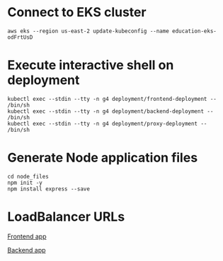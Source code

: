 # Connect to EKS cluster
```
aws eks --region us-east-2 update-kubeconfig --name education-eks-odFrtUsD
```

# Execute interactive shell on deployment
```
kubectl exec --stdin --tty -n g4 deployment/frontend-deployment -- /bin/sh
kubectl exec --stdin --tty -n g4 deployment/backend-deployment -- /bin/sh
kubectl exec --stdin --tty -n g4 deployment/proxy-deployment -- /bin/sh
```

# Generate Node application files
```
cd node_files
npm init -y
npm install express --save
```

# LoadBalancer URLs
[Frontend app](ae0c1bb956414410b9a1321dc5f6bc87-1681405081.us-east-2.elb.amazonaws.com)

[Backend app](a1bd5cde2fbd54f2384642d9162b223c-470616534.us-east-2.elb.amazonaws.com)
